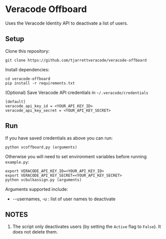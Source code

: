 # Veracode Offboard

Uses the Veracode Identity API to deactivate a list of users.

## Setup

Clone this repository:

    git clone https://github.com/tjarrettveracode/veracode-offboard

Install dependencies:

    cd veracode-offboard
    pip install -r requirements.txt

(Optional) Save Veracode API credentials in `~/.veracode/credentials`

    [default]
    veracode_api_key_id = <YOUR_API_KEY_ID>
    veracode_api_key_secret = <YOUR_API_KEY_SECRET>

## Run

If you have saved credentials as above you can run:

    python vcoffboard.py (arguments)

Otherwise you will need to set environment variables before running `example.py`:

    export VERACODE_API_KEY_ID=<YOUR_API_KEY_ID>
    export VERACODE_API_KEY_SECRET=<YOUR_API_KEY_SECRET>
    python vcbulkassign.py (arguments)

Arguments supported include:

* --usernames, -u : list of user names to deactivate

## NOTES

1. The script only deactivates users (by setting the `Active` flag to `False`). It does not delete them.
